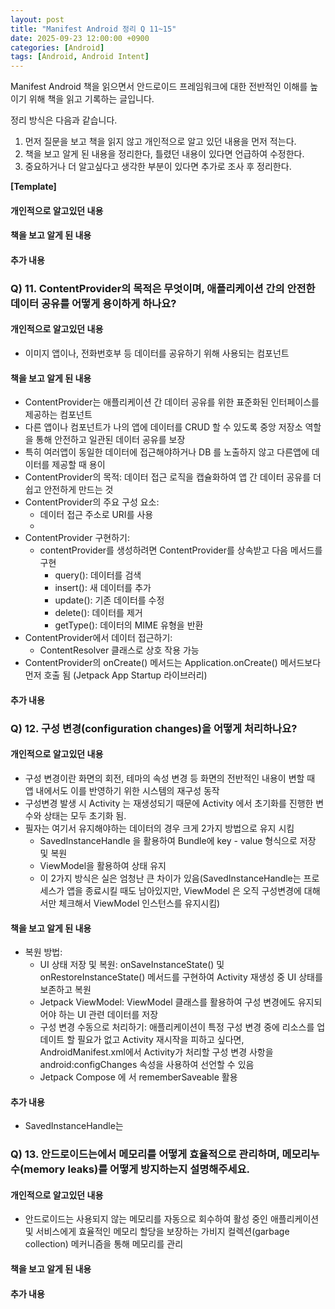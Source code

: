 ```yaml
---
layout: post
title: "Manifest Android 정리 Q 11~15"
date: 2025-09-23 12:00:00 +0900
categories: [Android]
tags: [Android, Android Intent]
---
```


Manifest Android 책을 읽으면서 안드로이드 프레임워크에 대한 전반적인 이해를 높이기 위해 책을 읽고 기록하는 글입니다.

정리 방식은 다음과 같습니다.
1. 먼저 질문을 보고 책을 읽지 않고 개인적으로 알고 있던 내용을 먼저 적는다.
2. 책을 보고 알게 된 내용을 정리한다, 틀렸던 내용이 있다면 언급하여 수정한다.
3. 중요하거나 더 알고싶다고 생각한 부분이 있다면 추가로 조사 후 정리한다.

**[Template]**
#### 개인적으로 알고있던 내용
#### 책을 보고 알게 된 내용
#### 추가 내용


### Q) 11. ContentProvider의 목적은 무엇이며, 애플리케이션 간의 안전한 데이터 공유를 어떻게 용이하게 하나요?

#### 개인적으로 알고있던 내용
- 이미지 앱이나, 전화번호부 등 데이터를 공유하기 위해 사용되는 컴포넌트

#### 책을 보고 알게 된 내용
- ContentProvider는 애플리케이션 간 데이터 공유를 위한 표준화된 인터페이스를 제공하는 컴포넌트
- 다른 앱이나 컴포넌트가 나의 앱에 데이터를 CRUD 할 수 있도록 중앙 저장소 역할을 통해 안전하고 일관된 데이터 공유를 보장
- 특히 여러앱이 동일한 데이터에 접근해야하거나 DB 를 노출하지 않고 다른앱에 데이터를 제공할 때 용이
- ContentProvider의 목적: 데이터 접근 로직을 캡슐화하여 앱 간 데이터 공유를 더 쉽고 안전하게 만드는 것
- ContentProvider의 주요 구성 요소:
    - 데이터 접근 주소로 URI를 사용
    - 
- ContentProvider 구현하기:
    - contentProvider를 생성하려면 ContentProvider를 상속받고 다음 메서드를 구현
        - query(): 데이터를 검색
        - insert(): 새 데이터를 추가
        - update(): 기존 데이터를 수정
        - delete(): 데이터를 제거
        - getType(): 데이터의 MIME 유형을 반환
- ContentProvider에서 데이터 접근하기: 
    - ContentResolver 클래스로 상호 작용 가능
- ContentProvider의 onCreate() 메서드는 Application.onCreate() 메서드보다 먼저 호출 됨 (Jetpack App Startup 라이브러리)

#### 추가 내용


### Q) 12. 구성 변경(configuration changes)을 어떻게 처리하나요?
#### 개인적으로 알고있던 내용
- 구성 변경이란 화면의 회전, 테마의 속성 변경 등 화면의 전반적인 내용이 변할 때 앱 내에서도 이를 반영하기 위한 시스템의 재구성 동작
- 구성변경 발생 시 Activity 는 재생성되기 때문에 Activity 에서 초기화를 진행한 변수와 상태는 모두 초기화 됨. 
- 필자는 여기서 유지해야하는 데이터의 경우 크게 2가지 방법으로 유지 시킴
    - SavedInstanceHandle 을 활용하여 Bundle에 key - value 형식으로 저장 및 복원
    - ViewModel을 활용하여 상태 유지
    - 이 2가지 방식은 실은 엄청난 큰 차이가 있음(SavedInstanceHandle는 프로세스가 앱을 종료시킬 때도 남아있지만, ViewModel 은 오직 구성변경에 대해서만 체크해서 ViewModel 인스턴스를 유지시킴)
#### 책을 보고 알게 된 내용
- 복원 방법: 
    - UI 상태 저장 및 복원: onSaveInstanceState() 및 onRestoreInstanceState() 메서드를 구현하여 Activity 재생성 중 UI 상태를 보존하고 복원
    - Jetpack ViewModel: ViewModel 클래스를 활용하여 구성 변경에도 유지되어야 하는 UI 관련 데이터를 저장
    - 구성 변경 수동으로 처리하기: 애플리케이션이 특정 구성 변경 중에 리소스를 업데이트 할 필요가 없고 Activity 재시작을 피하고 싶다면, AndroidManifest.xml에서 Activity가 처리할 구성 변경 사항을 android:configChanges 속성을 사용하여 선언할 수 있음
    - Jetpack Compose 에 서 rememberSaveable 활용
#### 추가 내용
- SavedInstanceHandle는 

### Q) 13. 안드로이드는에서 메모리를 어떻게 효율적으로 관리하며, 메모리누수(memory leaks)를 어떻게 방지하는지 설명해주세요.
#### 개인적으로 알고있던 내용
- 안드로이드는 사용되지 않는 메모리를 자동으로 회수하여 활성 중인 애플리케이션 및 서비스에게 효율적인 메모리 할당을 보장하는 가비지 컬렉션(garbage collection) 메커니즘을 통해 메모리를 관리

#### 책을 보고 알게 된 내용
#### 추가 내용

